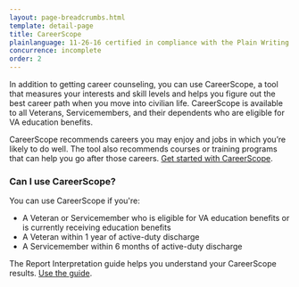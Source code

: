 ```yaml
---
layout: page-breadcrumbs.html
template: detail-page
title: CareerScope
plainlanguage: 11-26-16 certified in compliance with the Plain Writing Act
concurrence: incomplete
order: 2
---
```


<div class="va-introtext">

In addition to getting career counseling, you can use CareerScope, a tool that measures your interests and skill levels and helps you figure out the best career path when you move into civilian life. CareerScope is available to all Veterans, Servicemembers, and their dependents who are eligible for VA education benefits.

</div>

CareerScope recommends careers you may enjoy and jobs in which you’re likely to do well. The tool also recommends courses or training programs that can help you go after those careers. [Get started with CareerScope](https://va.careerscope.net/gibill).

<h3 itemprop="name">Can I use CareerScope?</h3>
<div itemprop="acceptedAnswer" itemscope itemtype="http://schema.org/Answer">
<div itemprop="text">

You can use CareerScope if you're:
- A Veteran or Servicemember who is eligible for VA education benefits or is currently receiving education benefits
- A Veteran within 1 year of active-duty discharge
- A Servicemember within 6 months of active-duty discharge


The Report Interpretation guide helps you understand your CareerScope results. [Use the guide](http://www.benefits.va.gov/gibill/docs/job_aids/CareerScope_Report_Interpretation.pdf).

